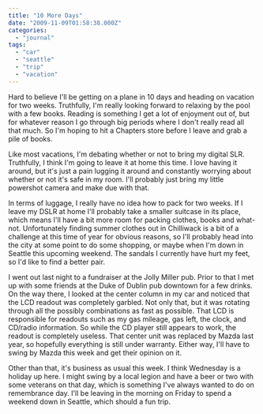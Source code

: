 ```yaml
---
title: "10 More Days"
date: "2009-11-09T01:58:38.000Z"
categories: 
  - "journal"
tags: 
  - "car"
  - "seattle"
  - "trip"
  - "vacation"
---
```


Hard to believe I'll be getting on a plane in 10 days and heading on vacation for two weeks. Truthfully, I'm really looking forward to relaxing by the pool with a few books. Reading is something I get a lot of enjoyment out of, but for whatever reason I go through big periods where I don't really read all that much. So I'm hoping to hit a Chapters store before I leave and grab a pile of books.

Like most vacations, I'm debating whether or not to bring my digital SLR. Truthfully, I think I'm going to leave it at home this time. I love having it around, but it's just a pain lugging it around and constantly worrying about whether or not it's safe in my room. I'll probably just bring my little powershot camera and make due with that.

In terms of luggage, I really have no idea how to pack for two weeks. If I leave my DSLR at home I'll probably take a smaller suitcase in its place, which means I'll have a bit more room for packing clothes, books and what-not. Unfortunately finding summer clothes out in Chilliwack is a bit of a challenge at this time of year for obvious reasons, so I'll probably head into the city at some point to do some shopping, or maybe when I'm down in Seattle this upcoming weekend. The sandals I currently have hurt my feet, so I'd like to find a better pair.

I went out last night to a fundraiser at the Jolly Miller pub. Prior to that I met up with some friends at the Duke of Dublin pub downtown for a few drinks. On the way there, I looked at the center column in my car and noticed that the LCD readout was completely garbled. Not only that, but it was rotating through all the possibly combinations as fast as possible. That LCD is responsible for readouts such as my gas mileage, gas left, the clock, and CD/radio information. So while the CD player still appears to work, the readout is completely useless. That center unit was replaced by Mazda last year, so hopefully everything is still under warranty. Either way, I'll have to swing by Mazda this week and get their opinion on it.

Other than that, it's business as usual this week. I think Wednesday is a holiday up here. I might swing by a local legion and have a beer or two with some veterans on that day, which is something I've always wanted to do on remembrance day. I'll be leaving in the morning on Friday to spend a weekend down in Seattle, which should a fun trip.
